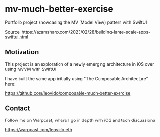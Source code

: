 # mv-much-better-exercise
Portfolio project showcasing the MV (Model View) pattern with SwiftUI

Source:
https://azamsharp.com/2023/02/28/building-large-scale-apps-swiftui.html

## Motivation
This project is an exploration of a newly emerging architecture in iOS over using MVVM with SwiftUI

I have built the same app initially using "The Composable Architecture" here:

https://github.com/leovido/composable-much-better-exercise

## Contact
Follow me on Warpcast, where I go in depth with iOS and tech discussions

https://warpcast.com/leovido.eth
